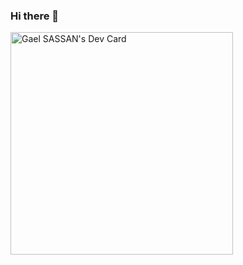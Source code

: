 ### Hi there 👋
<a href="https://app.daily.dev/gaelsassan"><img src="https://api.daily.dev/devcards/v2/Yph9ft4d4r315dV4hdMlv.png?r=888&type=default" width="356" alt="Gael SASSAN's Dev Card"/></a>

<!--
**ClichyMercury/ClichyMercury** is a ✨ _special_ ✨ repository because its `README.md` (this file) appears on your GitHub profile.

Here are some ideas to get you started:

- 🔭 I’m currently working on ...
- 🌱 I’m currently learning ...
- 👯 I’m looking to collaborate on ...
- 🤔 I’m looking for help with ...
- 💬 Ask me about ...
- 📫 How to reach me: ...
- 😄 Pronouns: ...
- ⚡ Fun fact: ...
-->
